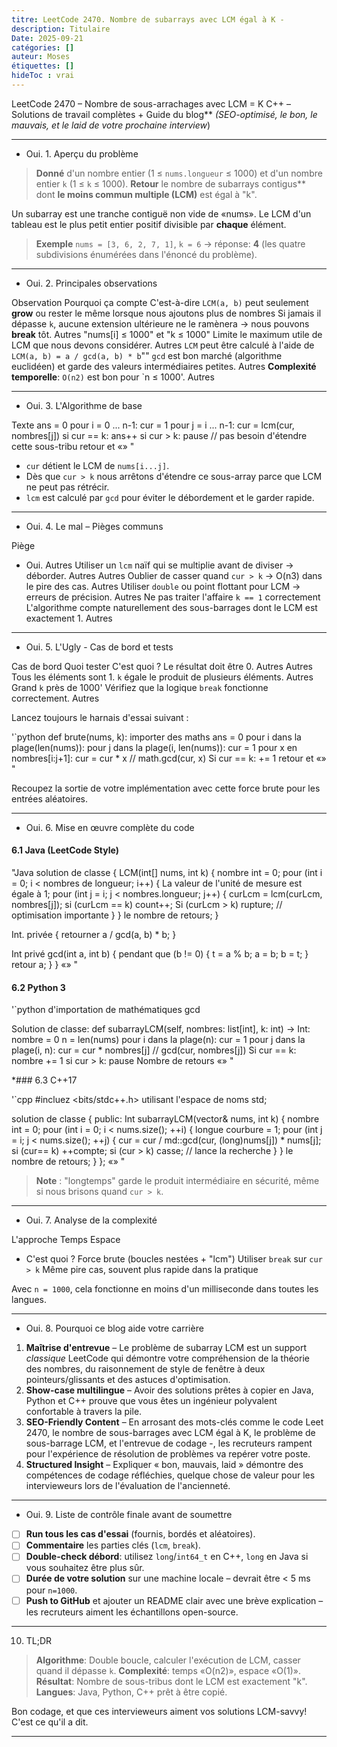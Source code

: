 ```yaml
---
titre: LeetCode 2470. Nombre de subarrays avec LCM égal à K -
description: Titulaire
Date: 2025-09-21
catégories: []
auteur: Moses
étiquettes: []
hideToc : vrai
---
```

LeetCode 2470 – Nombre de sous-arrachages avec LCM = K
C++ – Solutions de travail complètes + Guide du blog**
*(SEO-optimisé, le bon, le mauvais, et le laid de votre prochaine interview*)

---

- Oui. 1. Aperçu du problème

> **Donné** d'un nombre entier (1 ≤ `nums.longueur` ≤ 1000) et d'un nombre entier `k` (1 ≤ `k` ≤ 1000).
> **Retour** le nombre de subarrays contigus** dont **le moins commun multiple (LCM)** est égal à "k".

Un subarray est une tranche contiguë non vide de «nums».
Le LCM d'un tableau est le plus petit entier positif divisible par **chaque** élément.

> **Exemple**
> `nums = [3, 6, 2, 7, 1]`, `k = 6` → réponse: **4** (les quatre subdivisions énumérées dans l'énoncé du problème).

---

- Oui. 2. Principales observations

Observation Pourquoi ça compte
C'est-à-dire
`LCM(a, b)` peut seulement **grow** ou rester le même lorsque nous ajoutons plus de nombres Si jamais il dépasse `k`, aucune extension ultérieure ne le ramènera → nous pouvons **break** tôt. Autres
"nums[i] ≤ 1000" et "k ≤ 1000" Limite le maximum utile de LCM que nous devons considérer. Autres
`LCM` peut être calculé à l'aide de `LCM(a, b) = a / gcd(a, b) * b`"" `gcd` est bon marché (algorithme euclidéen) et garde des valeurs intermédiaires petites. Autres
**Complexité temporelle**: `O(n2)` est bon pour `n ≤ 1000'. Autres

---

- Oui. 3. L'Algorithme de base

Texte
ans = 0
pour i = 0 ... n-1:
cur = 1
pour j = i ... n-1:
cur = lcm(cur, nombres[j])
si cur == k: ans++
si cur > k: pause // pas besoin d'étendre cette sous-tribu
retour et
«» "

* `cur` détient le LCM de `nums[i...j]`.
* Dès que `cur > k` nous arrêtons d'étendre ce sous-array parce que LCM ne peut pas rétrécir.
* `lcm` est calculé par `gcd` pour éviter le débordement et le garder rapide.

---

- Oui. 4. Le mal – Pièges communs

Piège
- Oui.
Autres Utiliser un `lcm` naïf qui se multiplie avant de diviser → déborder. Autres
Autres Oublier de casser quand `cur > k` → O(n3) dans le pire des cas. Autres
Utiliser `double` ou point flottant pour LCM → erreurs de précision. Autres
Ne pas traiter l'affaire `k == 1` correctement L'algorithme compte naturellement des sous-barrages dont le LCM est exactement 1. Autres

---

- Oui. 5. L'Ugly - Cas de bord et tests

Cas de bord Quoi tester
C'est quoi ?
Le résultat doit être 0. Autres
Autres Tous les éléments sont 1.
`k` égale le produit de plusieurs éléments. Autres
Grand `k` près de 1000' Vérifiez que la logique `break` fonctionne correctement. Autres

Lancez toujours le harnais d'essai suivant :

'`python
def brute(nums, k):
importer des maths
ans = 0
pour i dans la plage(len(nums)):
pour j dans la plage(i, len(nums)):
cur = 1
pour x en nombres[i:j+1]:
cur = cur * x // math.gcd(cur, x)
Si cur == k:
+= 1
retour et
«» "

Recoupez la sortie de votre implémentation avec cette force brute pour les entrées aléatoires.

---

- Oui. 6. Mise en œuvre complète du code

#### 6.1 Java (LeetCode Style)

"Java
solution de classe {
LCM(int[] nums, int k) {
nombre int = 0;
pour (int i = 0; i < nombres de longueur; i++) {
La valeur de l'unité de mesure est égale à 1;
pour (int j = i; j < nombres.longueur; j++) {
curLcm = lcm(curLcm, nombres[j]);
si (curLcm == k) count++;
Si (curLcm > k) rupture; // optimisation importante
}
}
le nombre de retours;
}

Int. privée {
retourner a / gcd(a, b) * b;
}

Int privé gcd(int a, int b) {
pendant que (b != 0) {
t = a % b;
a = b;
b = t;
}
retour a;
}
}
«» "

#### 6.2 Python 3

'`python
d'importation de mathématiques gcd

Solution de classe:
def subarrayLCM(self, nombres: list[int], k: int) -> Int:
nombre = 0
n = len(nums)
pour i dans la plage(n):
cur = 1
pour j dans la plage(i, n):
cur = cur * nombres[j] // gcd(cur, nombres[j])
Si cur == k:
nombre += 1
si cur > k:
pause
Nombre de retours
«» "

*### 6.3 C++17

'`cpp
#incluez <bits/stdc++.h>
utilisant l'espace de noms std;

solution de classe {
public:
Int subarrayLCM(vector<int>& nums, int k) {
nombre int = 0;
pour (int i = 0; i < nums.size(); ++i) {
longue courbure = 1;
pour (int j = i; j < nums.size(); ++j) {
cur = cur / md::gcd(cur, (long)nums[j]) * nums[j];
si (cur== k) ++compte;
si (cur > k) casse; // lance la recherche
}
}
le nombre de retours;
}
};
«» "

> **Note** : "longtemps" garde le produit intermédiaire en sécurité, même si nous brisons quand `cur > k`.

---

- Oui. 7. Analyse de la complexité

L'approche Temps Espace
- C'est quoi ?
Force brute (boucles nestées + "lcm")
Utiliser `break` sur `cur > k` Même pire cas, souvent plus rapide dans la pratique

Avec `n = 1000`, cela fonctionne en moins d'un milliseconde dans toutes les langues.

---

- Oui. 8. Pourquoi ce blog aide votre carrière

1. **Maîtrise d'entrevue** – Le problème de subarray LCM est un support *classique* LeetCode qui démontre votre compréhension de la théorie des nombres, du raisonnement de style de fenêtre à deux pointeurs/glissants et des astuces d'optimisation.
2. **Show-case multilingue** – Avoir des solutions prêtes à copier en Java, Python et C++ prouve que vous êtes un ingénieur polyvalent confortable à travers la pile.
3. **SEO-Friendly Content** – En arrosant des mots-clés comme le code Leet 2470, le nombre de sous-barrages avec LCM égal à K, le problème de sous-barrage LCM, et l'entrevue de codage -, les recruteurs rampent pour l'expérience de résolution de problèmes va repérer votre poste.
4. **Structured Insight** – Expliquer « bon, mauvais, laid » démontre des compétences de codage réfléchies, quelque chose de valeur pour les intervieweurs lors de l'évaluation de l'ancienneté.

---

- Oui. 9. Liste de contrôle finale avant de soumettre

- [ ] **Run tous les cas d'essai** (fournis, bordés et aléatoires).
- [ ] **Commentaire** les parties clés (`lcm`, `break`).
- [ ] **Double-check débord**: utilisez `long`/`int64_t` en C++, `long` en Java si vous souhaitez être plus sûr.
- [ ] **Durée de votre solution** sur une machine locale – devrait être < 5 ms pour `n=1000`.
- [ ] **Push to GitHub** et ajouter un README clair avec une brève explication – les recruteurs aiment les échantillons open-source.

---

10. TL;DR

> **Algorithme**: Double boucle, calculer l'exécution de LCM, casser quand il dépasse `k`.
> **Complexité**: temps «O(n2)», espace «O(1)».
> **Résultat**: Nombre de sous-tribus dont le LCM est exactement "k".
> **Langues**: Java, Python, C++ prêt à être copié.

Bon codage, et que ces intervieweurs aiment vos solutions LCM-savvy! C'est ce qu'il a dit.

---